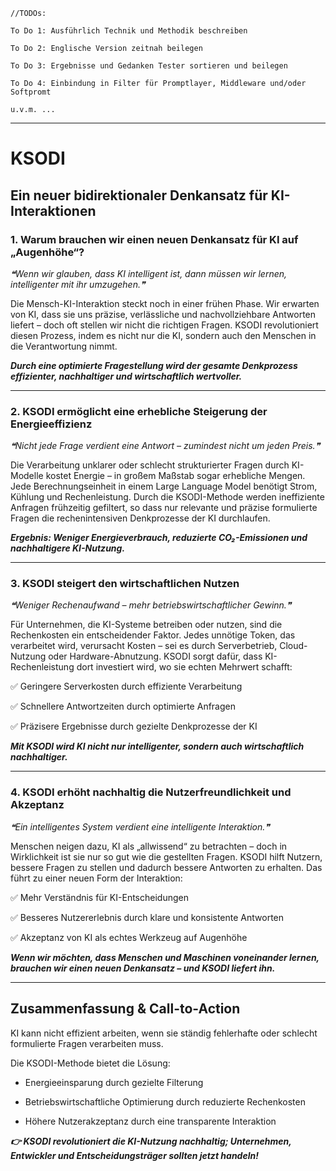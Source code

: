 ```
//TODOs:

To Do 1: Ausführlich Technik und Methodik beschreiben

To Do 2: Englische Version zeitnah beilegen

To Do 3: Ergebnisse und Gedanken Tester sortieren und beilegen

To Do 4: Einbindung in Filter für Promptlayer, Middleware und/oder Softpromt

u.v.m. ...
```

___


# KSODI
## Ein neuer bidirektionaler Denkansatz für KI-Interaktionen


### 1. Warum brauchen wir einen neuen Denkansatz für KI auf „Augenhöhe“?


*❝Wenn wir glauben, dass KI intelligent ist, dann müssen wir lernen, intelligenter mit ihr umzugehen.❞*


Die Mensch-KI-Interaktion steckt noch in einer frühen Phase. Wir erwarten von KI, dass sie uns präzise, verlässliche und nachvollziehbare Antworten liefert – doch oft stellen wir nicht die richtigen Fragen.
KSODI revolutioniert diesen Prozess, indem es nicht nur die KI, sondern auch den Menschen in die Verantwortung nimmt.

***Durch eine optimierte Fragestellung wird der gesamte Denkprozess effizienter, nachhaltiger und wirtschaftlich wertvoller.***


___

### 2. KSODI ermöglicht eine erhebliche Steigerung der Energieeffizienz


*❝Nicht jede Frage verdient eine Antwort – zumindest nicht um jeden Preis.❞*


Die Verarbeitung unklarer oder schlecht strukturierter Fragen durch KI-Modelle kostet Energie – in großem Maßstab sogar erhebliche Mengen. Jede Berechnungseinheit in einem Large Language Model benötigt Strom, Kühlung und Rechenleistung. Durch die KSODI-Methode werden ineffiziente Anfragen frühzeitig gefiltert, so dass nur relevante und präzise formulierte Fragen die rechenintensiven Denkprozesse der KI durchlaufen.


***Ergebnis: Weniger Energieverbrauch, reduzierte CO₂-Emissionen und nachhaltigere KI-Nutzung.***


___


### 3. KSODI steigert den wirtschaftlichen Nutzen


*❝Weniger Rechenaufwand – mehr betriebswirtschaftlicher Gewinn.❞*


Für Unternehmen, die KI-Systeme betreiben oder nutzen, sind die Rechenkosten ein entscheidender Faktor. Jedes unnötige Token, das verarbeitet wird, verursacht Kosten – sei es durch Serverbetrieb, Cloud-Nutzung oder Hardware-Abnutzung. KSODI sorgt dafür, dass KI-Rechenleistung dort investiert wird, wo sie echten Mehrwert schafft:


✅ Geringere Serverkosten durch effiziente Verarbeitung

✅ Schnellere Antwortzeiten durch optimierte Anfragen

✅ Präzisere Ergebnisse durch gezielte Denkprozesse der KI


***Mit KSODI wird KI nicht nur intelligenter, sondern auch wirtschaftlich nachhaltiger.***


___


### 4. KSODI erhöht nachhaltig die Nutzerfreundlichkeit und Akzeptanz


*❝Ein intelligentes System verdient eine intelligente Interaktion.❞*


Menschen neigen dazu, KI als „allwissend“ zu betrachten – doch in Wirklichkeit ist sie nur so gut wie die gestellten Fragen. KSODI hilft Nutzern, bessere Fragen zu stellen und dadurch bessere Antworten zu erhalten. Das führt zu einer neuen Form der Interaktion:


✅ Mehr Verständnis für KI-Entscheidungen

✅ Besseres Nutzererlebnis durch klare und konsistente Antworten

✅ Akzeptanz von KI als echtes Werkzeug auf Augenhöhe


***Wenn wir möchten, dass Menschen und Maschinen voneinander lernen, brauchen wir einen neuen Denkansatz – und KSODI liefert ihn.***


___


## Zusammenfassung & Call-to-Action


KI kann nicht effizient arbeiten, wenn sie ständig fehlerhafte oder schlecht formulierte Fragen verarbeiten muss. 


Die KSODI-Methode bietet die Lösung:

*	Energieeinsparung durch gezielte Filterung

*	Betriebswirtschaftliche Optimierung durch reduzierte Rechenkosten

*	Höhere Nutzerakzeptanz durch eine transparente Interaktion

***👉 KSODI revolutioniert die KI-Nutzung nachhaltig; Unternehmen, Entwickler und Entscheidungsträger sollten jetzt handeln!***
